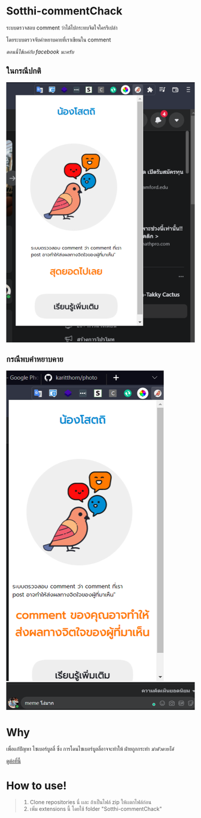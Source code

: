 # Sotthi-commentChack
 ระบบตรวจสอบ comment ว่าได้ไปกระทบจิตใจใครรึเปล่า
 
 โดยระบบตรวจจับคำหยาบคายที่เราเขียนใน comment
 
 

 *ตอนนี้ใช้เเค่กับ facebook นะครับ*
 
  ## ในกรณีปกติ
 ![img](https://raw.githubusercontent.com/karitthorn/photo/main/image.png)
 ## กรณีพบคำหยาบคาย
 ![img2](https://raw.githubusercontent.com/karitthorn/photo/main/image%20(1).png)
 ![img1](https://raw.githubusercontent.com/karitthorn/photo/main/1.png)
 
 # Why
 เพื่อเเก้ปัญหา ไซเบอร์บูลลี่ ซึ่ง การโดนไซเบอร์บูลลี่อาจจะทำให้ ฝ่ายถูกกระทำ *ฆ่าตัวตายได้*
 
 [ดูต่อที่นี้](https://www.youtube.com/watch?v=e77JEpHkOEg)
 
 
# How to use!
>1. Clone  repositories นี่ เเละ ถ้าเป็นไฟล์ zip ให้เเตกไฟล์ก่อน
>2. เพิ่ม extensions นี้ โดยใช้ folder   "Sotthi-commentChack"

